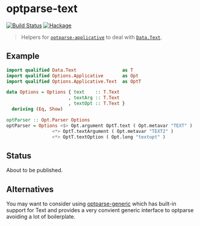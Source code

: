 # optparse-text
[![Build Status](https://travis-ci.org/passy/optparse-text.svg?branch=master)](https://travis-ci.org/passy/optparse-text)
[![Hackage](http://img.shields.io/hackage/v/optparse-text.svg)](https://hackage.haskell.org/package/optparse-text)


> Helpers for
> [`optparse-applicative`](https://hackage.haskell.org/package/optparse-applicative)
> to deal with [`Data.Text`](https://hackage.haskell.org/package/text).

## Example

```haskell
import qualified Data.Text                 as T
import qualified Options.Applicative       as Opt
import qualified Options.Applicative.Text  as OptT

data Options = Options { text    :: T.Text
                       , textArg :: T.Text
                       , textOpt :: T.Text }
  deriving (Eq, Show)

optParser :: Opt.Parser Options
optParser = Options <$> Opt.argument OptT.text ( Opt.metavar "TEXT" )
                 <*> OptT.textArgument ( Opt.metavar "TEXT2" )
                 <*> OptT.textOption ( Opt.long "textopt" )
```

## Status

About to be published.

## Alternatives

You may want to consider using
[optparse-generic](https://github.com/Gabriel439/Haskell-Optparse-Generic-Library)
which has built-in support for Text and provides a very convient generic
interface to optparse avoiding a lot of boilerplate.
